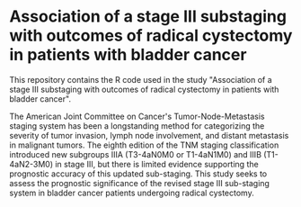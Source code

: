 # Association of a stage III substaging with outcomes of radical cystectomy in patients with bladder cancer

This repository contains the R code used in the study "Association of a stage III substaging with outcomes of radical cystectomy in patients with bladder cancer".

The American Joint Committee on Cancer's Tumor-Node-Metastasis staging system has been a longstanding method for categorizing the severity of tumor invasion, lymph node involvement, and distant metastasis in malignant tumors. The eighth edition of the TNM staging classification introduced new subgroups IIIA (T3-4aN0M0 or T1-4aN1M0) and IIIB (T1-4aN2-3M0) in stage III, but there is limited evidence supporting the prognostic accuracy of this updated sub-staging. This study seeks to assess the prognostic significance of the revised stage III sub-staging system in bladder cancer patients undergoing radical cystectomy.